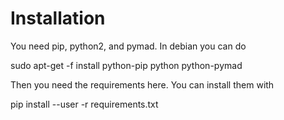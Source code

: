 # Installation

You need pip, python2, and pymad. In debian you can do
 
  sudo apt-get -f install python-pip python python-pymad

Then you need the requirements here. You can install them with

  pip install --user -r requirements.txt

